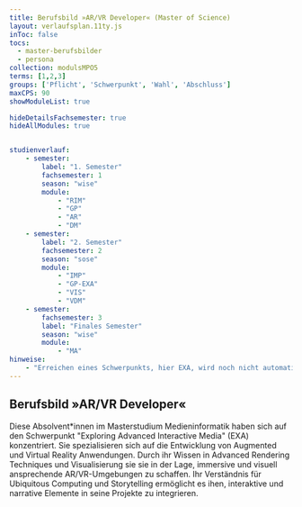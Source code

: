 ```yaml
---
title: Berufsbild »AR/VR Developer« (Master of Science)
layout: verlaufsplan.11ty.js
inToc: false
tocs:
  - master-berufsbilder
  - persona
collection: modulsMPO5
terms: [1,2,3]
groups: ['Pflicht', 'Schwerpunkt', 'Wahl', 'Abschluss']
maxCPS: 90
showModuleList: true

hideDetailsFachsemester: true
hideAllModules: true


studienverlauf:
    - semester:
        label: "1. Semester"
        fachsemester: 1
        season: "wise"
        module: 
            - "RIM"
            - "GP"
            - "AR"
            - "DM"
    - semester:
        label: "2. Semester"
        fachsemester: 2
        season: "sose"
        module: 
            - "IMP"
            - "GP-EXA"
            - "VIS"
            - "VDM"
    - semester:
        fachsemester: 3
        label: "Finales Semester"
        season: "wise"
        module: 
            - "MA"
hinweise:
    - "Erreichen eines Schwerpunkts, hier EXA, wird noch nicht automatisch geprüft"
---
```



## Berufsbild »AR/VR Developer«

Diese Absolvent\*innen im Masterstudium Medieninformatik haben sich auf den Schwerpunkt "Exploring Advanced Interactive Media" (EXA) konzentriert. Sie spezialisieren sich auf die Entwicklung von Augmented und Virtual Reality Anwendungen. Durch ihr Wissen in Advanced Rendering Techniques und Visualisierung sie sie in der Lage, immersive und visuell ansprechende AR/VR-Umgebungen zu schaffen. Ihr Verständnis für Ubiquitous Computing und Storytelling ermöglicht es ihen, interaktive und narrative Elemente in seine Projekte zu integrieren.

